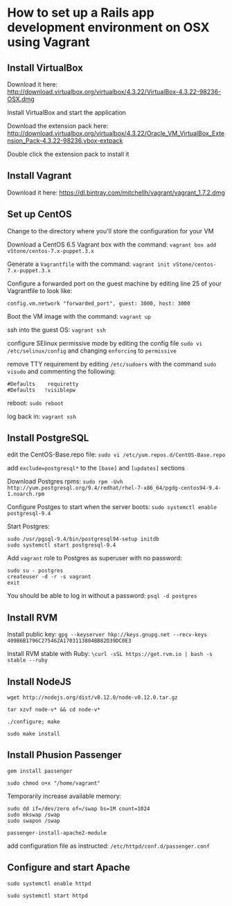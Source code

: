 # How to set up a Rails app development environment on OSX using Vagrant

## Install VirtualBox

Download it here: http://download.virtualbox.org/virtualbox/4.3.22/VirtualBox-4.3.22-98236-OSX.dmg

Install VirtualBox and start the application

Download the extension pack here: http://download.virtualbox.org/virtualbox/4.3.22/Oracle_VM_VirtualBox_Extension_Pack-4.3.22-98236.vbox-extpack

Double click the extension pack to install it

## Install Vagrant

Download it here: https://dl.bintray.com/mitchellh/vagrant/vagrant_1.7.2.dmg

## Set up CentOS

Change to the directory where you'll store the configuration for your VM

Download a CentOS 6.5 Vagrant box with the command:
`vagrant box add vStone/centos-7.x-puppet.3.x`

Generate a `Vagrantfile` with the command: `vagrant init vStone/centos-7.x-puppet.3.x`

Configure a forwarded port on the guest machine by editing line 25 of your Vagrantfile to look like:
```
config.vm.network "forwarded_port", guest: 3000, host: 3000
```

Boot the VM image with the command: `vagrant up`

ssh into the guest OS: `vagrant ssh`

configure SElinux permissive mode by editing the config file `sudo vi /etc/selinux/config`
and changing `enforcing` to `permissive`

remove TTY requirement by editing `/etc/sudoers` with the command `sudo visudo` and commenting the following:
```
#Defaults    requiretty
#Defaults   !visiblepw
```

reboot: `sudo reboot`

log back in: `vagrant ssh`

## Install PostgreSQL

edit the CentOS-Base.repo file: `sudo vi /etc/yum.repos.d/CentOS-Base.repo`

add `exclude=postgresql*` to the `[base]` and `[updates]` sections

Download Postgres rpms: `sudo rpm -Uvh http://yum.postgresql.org/9.4/redhat/rhel-7-x86_64/pgdg-centos94-9.4-1.noarch.rpm`

Configure Postges to start when the server boots: `sudo systemctl enable postgresql-9.4`

Start Postgres:
```
sudo /usr/pgsql-9.4/bin/postgresql94-setup initdb
sudo systemctl start postgresql-9.4
```

Add `vagrant` role to Postgres as superuser with no password:
```
sudo su - postgres
createuser -d -r -s vagrant
exit
```

You should be able to log in without a password: `psql -d postgres`

## Install RVM

Install public key: `gpg --keyserver hkp://keys.gnupg.net --recv-keys 409B6B1796C275462A1703113804BB82D39DC0E3`

Install RVM stable with Ruby: `\curl -sSL https://get.rvm.io | bash -s stable --ruby`

## Install NodeJS

`wget http://nodejs.org/dist/v0.12.0/node-v0.12.0.tar.gz`

`tar xzvf node-v* && cd node-v*`

`./configure; make`

`sudo make install`

## Install Phusion Passenger

`gem install passenger`

`sudo chmod o+x "/home/vagrant"`

Temporarily increase available memory:
```
sudo dd if=/dev/zero of=/swap bs=1M count=1024
sudo mkswap /swap
sudo swapon /swap
```

`passenger-install-apache2-module`

add configuration file as instructed: `/etc/httpd/conf.d/passenger.conf`

## Configure and start Apache

`sudo systemctl enable httpd`

`sudo systemctl start httpd`
